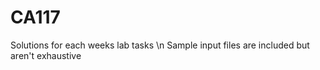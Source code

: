 # CA117

Solutions for each weeks lab tasks \n
Sample input files are included but aren't exhaustive